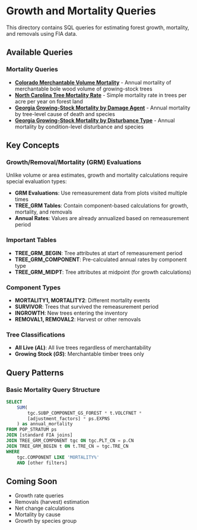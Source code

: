 # Growth and Mortality Queries

This directory contains SQL queries for estimating forest growth, mortality, and removals using FIA data.

## Available Queries

### Mortality Queries

- **[Colorado Merchantable Volume Mortality](colorado_mortality_merchantable_volume.md)** - Annual mortality of merchantable bole wood volume of growing-stock trees
- **[North Carolina Tree Mortality Rate](north_carolina_mortality_trees_per_acre.md)** - Simple mortality rate in trees per acre per year on forest land
- **[Georgia Growing-Stock Mortality by Damage Agent](georgia_growing_stock_mortality_by_agent.md)** - Annual mortality by tree-level cause of death and species
- **[Georgia Growing-Stock Mortality by Disturbance Type](georgia_growing_stock_mortality_by_disturbance.md)** - Annual mortality by condition-level disturbance and species

## Key Concepts

### Growth/Removal/Mortality (GRM) Evaluations

Unlike volume or area estimates, growth and mortality calculations require special evaluation types:

- **GRM Evaluations**: Use remeasurement data from plots visited multiple times
- **TREE_GRM Tables**: Contain component-based calculations for growth, mortality, and removals
- **Annual Rates**: Values are already annualized based on remeasurement period

### Important Tables

- **TREE_GRM_BEGIN**: Tree attributes at start of remeasurement period
- **TREE_GRM_COMPONENT**: Pre-calculated annual rates by component type
- **TREE_GRM_MIDPT**: Tree attributes at midpoint (for growth calculations)

### Component Types

- **MORTALITY1, MORTALITY2**: Different mortality events
- **SURVIVOR**: Trees that survived the remeasurement period
- **INGROWTH**: New trees entering the inventory
- **REMOVAL1, REMOVAL2**: Harvest or other removals

### Tree Classifications

- **All Live (_AL_)**: All live trees regardless of merchantability
- **Growing Stock (_GS_)**: Merchantable timber trees only

## Query Patterns

### Basic Mortality Query Structure

```sql
SELECT 
    SUM(
        tgc.SUBP_COMPONENT_GS_FOREST * t.VOLCFNET * 
        [adjustment_factors] * ps.EXPNS
    ) as annual_mortality
FROM POP_STRATUM ps
JOIN [standard FIA joins]
JOIN TREE_GRM_COMPONENT tgc ON tgc.PLT_CN = p.CN
JOIN TREE_GRM_BEGIN t ON t.TRE_CN = tgc.TRE_CN
WHERE 
    tgc.COMPONENT LIKE 'MORTALITY%'
    AND [other filters]
```

## Coming Soon

- Growth rate queries
- Removals (harvest) estimation
- Net change calculations
- Mortality by cause
- Growth by species group